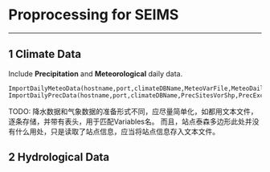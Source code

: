 # Proprocessing for SEIMS
--------

## 1 Climate Data
Include **Precipitation** and **Meteorological** daily data. 
~~~
ImportDailyMeteoData(hostname,port,climateDBName,MeteoVarFile,MeteoDailyFile,MetroSiteFile)
ImportDailyPrecData(hostname,port,climateDBName,PrecSitesVorShp,PrecExcelPrefix,PrecDataYear)
~~~
TODO: 降水数据和气象数据的准备形式不同，应尽量简单化，如都用文本文件，逐条存储，并带有表头，用于匹配Variables名。 而且，站点泰森多边形此处并没有什么用处，只是读取了站点信息，应当将站点信息存入文本文件。

## 2 Hydrological Data
